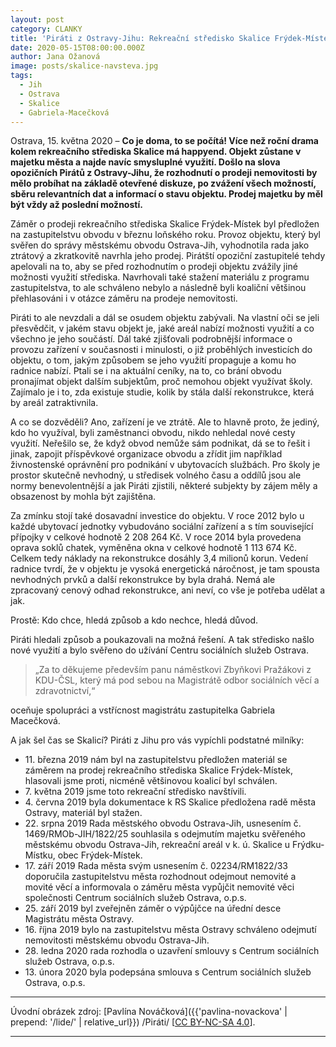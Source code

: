 ```yaml
---
layout: post
category: CLANKY
title: 'Piráti z Ostravy-Jihu: Rekreační středisko Skalice Frýdek-Místek zůstane v majetku města'
date: 2020-05-15T08:00:00.000Z
author: Jana Ožanová
image: posts/skalice-navsteva.jpg
tags:
  - Jih
  - Ostrava
  - Skalice
  - Gabriela-Macečková
---
```


Ostrava, 15. května 2020 – **Co je doma, to se počítá! Více než roční drama kolem rekreačního střediska Skalice má happyend. Objekt zůstane v majetku města a najde navíc smysluplné využití. Došlo na slova opozičních Pirátů z Ostravy-Jihu, že rozhodnutí o prodeji nemovitosti by mělo probíhat na základě otevřené diskuze, po zvážení všech možností, sběru relevantních dat a informací o stavu objektu. Prodej majetku by měl být vždy až poslední možností.**

Záměr o prodeji rekreačního střediska Skalice Frýdek-Místek byl předložen na zastupitelstvu obvodu v březnu loňského roku. Provoz objektu, který byl svěřen do správy městskému obvodu Ostrava-Jih, vyhodnotila rada jako ztrátový a zkratkovitě navrhla jeho prodej. Pirátští opoziční zastupitelé tehdy apelovali na to, aby se před rozhodnutím o prodeji objektu zvážily jiné možnosti využití střediska. Navrhovali také stažení materiálu z programu zastupitelstva, to ale schváleno nebylo a následně byli koaliční většinou přehlasováni i v otázce záměru na prodeje nemovitosti.

Piráti to ale nevzdali a dál se osudem objektu zabývali. Na vlastní oči se jeli přesvědčit, v jakém stavu objekt je, jaké areál nabízí možnosti využití a co všechno je jeho součástí. Dál také zjišťovali podrobnější informace o provozu zařízení v současnosti i minulosti, o již proběhlých investicích do objektu, o tom, jakým způsobem se jeho využití propaguje a komu ho radnice nabízí. Ptali se i na aktuální ceníky, na to, co brání obvodu pronajímat objekt dalším subjektům, proč nemohou objekt využívat školy. Zajímalo je i to, zda existuje studie, kolik by stála další rekonstrukce, která by areál zatraktivnila.

A co se dozvěděli? Ano, zařízení je ve ztrátě. Ale to hlavně proto, že jediný, kdo ho využíval, byli zaměstnanci obvodu, nikdo nehledal nové cesty využití. Neřešilo se, že když obvod nemůže sám podnikat, dá se to řešit i jinak, zapojit příspěvkové organizace obvodu a zřídit jim například živnostenské oprávnění pro podnikání v ubytovacích službách. Pro školy je prostor skutečně nevhodný, u středisek volného času a oddílů jsou ale normy benevolentnější a jak Piráti zjistili, některé subjekty by zájem měly a obsazenost by mohla být zajištěna.

Za zmínku stojí také dosavadní investice do objektu. V roce 2012 bylo u každé ubytovací jednotky vybudováno sociální zařízení a s tím související přípojky v celkové hodnotě 2 208 264 Kč. V roce 2014 byla provedena oprava soklů chatek, vyměněna okna v celkové hodnotě 1 113 674 Kč. Celkem tedy náklady na rekonstrukce dosáhly 3,4 milionů korun. Vedení radnice tvrdí, že v objektu je vysoká energetická náročnost, je tam spousta nevhodných prvků a další rekonstrukce by byla drahá. Nemá ale zpracovaný cenový odhad rekonstrukce, ani neví, co vše je potřeba udělat a jak.

Prostě: Kdo chce, hledá způsob a kdo nechce, hledá důvod.

Piráti hledali způsob a poukazovali na možná řešení. A tak středisko našlo nové využití a bylo svěřeno do užívání Centru sociálních služeb Ostrava.

> „Za to děkujeme především panu náměstkovi Zbyňkovi Pražákovi z KDU-ČSL, který má pod sebou na Magistrátě odbor sociálních věcí a zdravotnictví,“

oceňuje spolupráci a vstřícnost magistrátu zastupitelka Gabriela Macečková.

A jak šel čas se Skalicí? Piráti z Jihu pro vás vypíchli podstatné milníky:

* 11\. března 2019 nám byl na zastupitelstvu předložen materiál se záměrem na prodej rekreačního střediska Skalice Frýdek-Místek, hlasovali jsme proti, nicméně většinovou koalicí byl schválen.
* 7\. května 2019 jsme toto rekreační středisko navštívili.
* 4\. června 2019 byla dokumentace k RS Skalice předložena radě města Ostravy, materiál byl stažen.
* 22\. srpna 2019 Rada městského obvodu Ostrava-Jih, usnesením č. 1469/RMOb-JIH/1822/25 souhlasila s odejmutím majetku svěřeného městskému obvodu Ostrava-Jih, rekreační areál v k. ú. Skalice u Frýdku-Místku, obec Frýdek-Místek.
* 17\. září 2019 Rada města svým usnesením č. 02234/RM1822/33 doporučila zastupitelstvu města rozhodnout odejmout nemovité a movité věcí a informovala o záměru města vypůjčit nemovité věci společnosti Centrum sociálních služeb Ostrava, o.p.s.
* 25\. září 2019 byl zveřejněn záměr o výpůjčce na úřední desce Magistrátu města Ostravy.
* 16\. října 2019 bylo na zastupitelstvu města Ostravy schváleno odejmutí nemovitosti městskému obvodu Ostrava-Jih.
* 28\. ledna 2020 rada rozhodla o uzavření smlouvy s Centrum sociálních služeb Ostrava, o.p.s.
* 13\. února 2020 byla podepsána smlouva s Centrum sociálních služeb Ostrava, o.p.s.

---

Úvodní obrázek zdroj: [Pavlína Nováčková]({{'pavlina-novackova' | prepend: '/lide/' | relative_url}}) /Piráti/ \[[CC BY-NC-SA 4.0](https://creativecommons.org/licenses/by-nc-sa/4.0/deed.cs)\].

- - -

